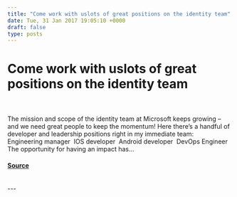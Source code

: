 ```yaml
---
title: "Come work with uslots of great positions on the identity team"
date: Tue, 31 Jan 2017 19:05:10 +0000
draft: false
type: posts
---
```

# Come work with uslots of great positions on the identity team

<br/>

<br/>
The mission and scope of the identity team at Microsoft keeps growing – and we need great people to keep the momentum! Here there’s a handful of developer and leadership positions right in my immediate team:   Engineering manager  IOS developer  Android developer  DevOps Engineer   The opportunity for having an impact has...

#### [Source](https://www.cloudidentity.com/blog/2017/01/31/come-work-with-us-lots-of-great-positions-on-the-identity-team/)

<br/>
---
